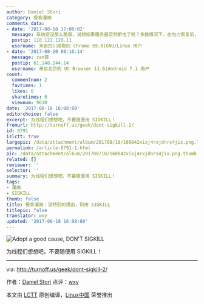 ```yaml
---
author: Daniel Stori
category: 极客漫画
comments_data:
- date: '2017-08-18 17:00:02'
  message: 系统还没那么脆弱，试想如果服务器突然断电了啦？多数情况下，在电力恢复后，无需做太多处理，还是继续正常工作的。
  postip: 118.122.120.11
  username: 来自四川成都的 Chrome 59.0|GNU/Linux 用户
- date: '2017-08-20 00:16:14'
  message: zan赞
  postip: 61.148.244.14
  username: 来自北京的 UC Browser 11.6|Android 7.1 用户
count:
  commentnum: 2
  favtimes: 1
  likes: 0
  sharetimes: 0
  viewnum: 9630
date: '2017-08-18 16:08:00'
editorchoice: false
excerpt: 为线程们想想吧，不要随便用 SIGKILL！
fromurl: http://turnoff.us/geek/dont-sigkill-2/
id: 8791
islctt: true
largepic: /data/attachment/album/201708/18/160842xixj4rxjdnrs4jix.png.large.jpg
permalink: /article-8791-1.html
pic: /data/attachment/album/201708/18/160842xixj4rxjdnrs4jix.png.thumb.jpg
related: []
reviewer: ''
selector: ''
summary: 为线程们想想吧，不要随便用 SIGKILL！
tags:
- 漫画
- SIGKILL
thumb: false
title: 极客漫画：没特别的理由，别用 SIGKILL
titlepic: false
translator: wxy
updated: '2017-08-18 16:08:00'
---
```


![Adopt a good cause, DON'T SIGKILL](/data/attachment/album/201708/18/160842xixj4rxjdnrs4jix.png)


为线程们想想吧，不要随便用 SIGKILL！




---


via: <http://turnoff.us/geek/dont-sigkill-2/>


作者：[Daniel Stori](http://turnoff.us/about/) 点评：[wxy](https://github.com/wxy)


本文由 [LCTT](https://github.com/LCTT/TranslateProject) 原创编译，[Linux中国](https://linux.cn/) 荣誉推出